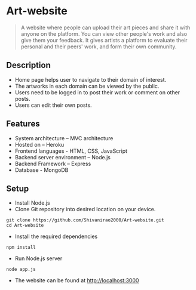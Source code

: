# Art-website
> A website where people can upload their art pieces and share it with anyone on the platform. You can view other people's work and also give them your feedback. It gives artists a platform to evaluate their personal and their peers' work, and form their own community.

## Description
* Home page helps user to navigate to their domain of interest.
* The artworks in each domain can be viewed by the public.
* Users need to be logged in to post their work or comment on other posts.
* Users can edit their own posts.

## Features
* System architecture – MVC architecture
* Hosted on – Heroku
* Frontend languages - HTML, CSS, JavaScript
* Backend server environment – Node.js
* Backend Framework – Express
* Database - MongoDB

## Setup
* Install Node.js
* Clone Git repository into desired location on your device.
```
git clone https://github.com/Shivanirao2000/Art-website.git
cd Art-website
```
* Install the required dependencies
```
npm install 
```
* Run Node.js server
```
node app.js
```
* The website can be found at [http://localhost:3000](http://localhost:3000)
